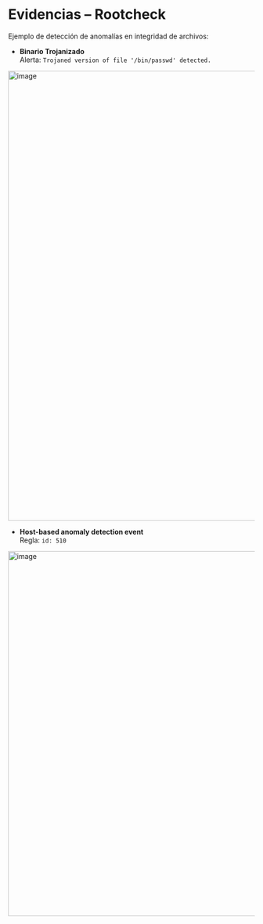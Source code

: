 # Evidencias – Rootcheck

Ejemplo de detección de anomalías en integridad de archivos:

- **Binario Trojanizado**  
  Alerta: `Trojaned version of file '/bin/passwd' detected.`  
<img width="1901" height="917" alt="image" src="https://github.com/user-attachments/assets/62f156c0-c54a-42f4-8b6c-8550b125fe7c" />


- **Host-based anomaly detection event**  
  Regla: `id: 510`  
<img width="1894" height="744" alt="image" src="https://github.com/user-attachments/assets/c490afe8-62c4-47af-b473-fd779b8f1f5a" />
